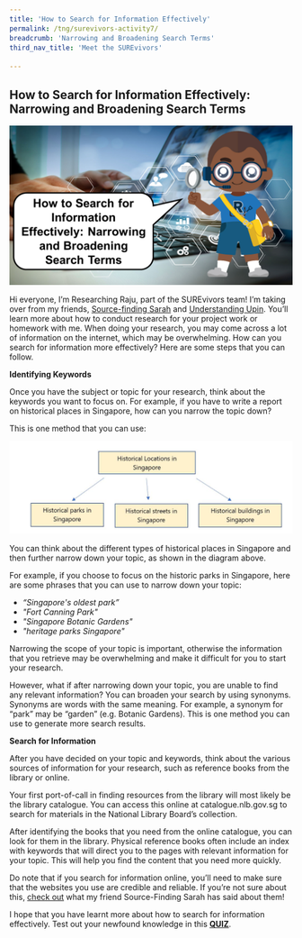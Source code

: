 ```yaml
---
title: 'How to Search for Information Effectively'
permalink: /tng/surevivors-activity7/
breadcrumb: 'Narrowing and Broadening Search Terms'
third_nav_title: 'Meet the SUREvivors'

---
```



## How to Search for Information Effectively: Narrowing and Broadening Search Terms

![](../images/Researching_Raju1.png)

Hi everyone, I’m Researching Raju, part of the SUREvivors team! I’m taking over from my friends, [Source-finding Sarah](https://sure.nlb.gov.sg/tng/surevivors-activity3/) and [Understanding Upin](https://sure.nlb.gov.sg/tng/surevivors-activity5/). You’ll learn more about how to conduct research for your project work or homework with me. When doing your research, you may come across a lot of information on the internet, which may be overwhelming. How can you search for information more effectively? Here are some steps that you can follow. 

**Identifying Keywords** 

Once you have the subject or topic for your research, think about the keywords you want to focus on. For example, if you have to write a report on historical places in Singapore, how can you narrow the topic down? 

This is one method that you can use: 

![](../images/surevivors-activity7-diagram.JPG)

You can think about the different types of historical places in Singapore and then further narrow down your topic, as shown in the diagram above. 

For example, if you choose to focus on the historic parks in Singapore, here are some phrases that you can use to narrow down your topic: 

- *“Singapore's oldest park”*
- *"Fort Canning Park"*
- *"Singapore Botanic Gardens"*
- *"heritage parks Singapore"*

Narrowing the scope of your topic is important, otherwise the information that you retrieve may be overwhelming and make it difficult for you to start your research. 

However, what if after narrowing down your topic, you are unable to find any relevant information? You can broaden your search by using synonyms. Synonyms are words with the same meaning. For example, a synonym for “park” may be “garden” (e.g. Botanic Gardens). This is one method you can use to generate more search results. 



**Search for Information**

After you have decided on your topic and keywords, think about the various sources of information for your research, such as reference books from the library or online. 

Your first port-of-call in finding resources from the library will most likely be the library catalogue. You can access this online at catalogue.nlb.gov.sg to search for materials in the National Library Board’s collection. 

After identifying the books that you need from the online catalogue, you can look for them in the library. Physical reference books often include an index with keywords that will direct you to the pages with relevant information for your topic. This will help you find the content that you need more quickly. 

Do note that if you search for information online, you’ll need to make sure that the websites you use are credible and reliable. If you’re not sure about this, [check out](https://sure.nlb.gov.sg/tng/surevivors-activity4/) what my friend Source-Finding Sarah has said about them! 

I hope that you have learnt more about how to search for information effectively. Test out your newfound knowledge in this **[QUIZ](https://go.gov.sg/surevivors-activity7)**. 









